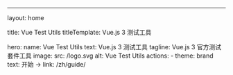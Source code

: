 ---
layout: home

title: Vue Test Utils
titleTemplate: Vue.js 3 测试工具

hero:
  name: Vue Test Utils
  text: Vue.js 3 测试工具
  tagline: Vue.js 3 官方测试套件工具
  image:
    src: /logo.svg
    alt: Vue Test Utils
  actions:
    - theme: brand
      text: 开始 →
      link: /zh/guide/

